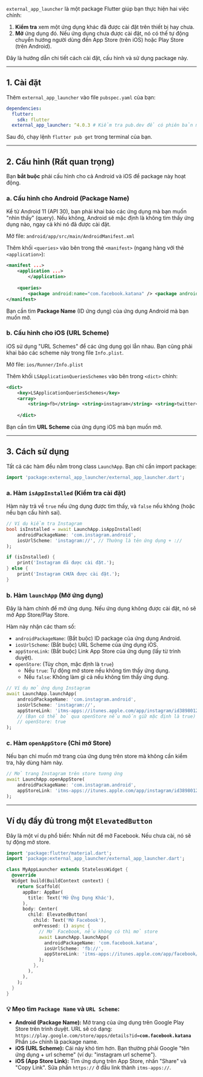 `external_app_launcher` là một package Flutter giúp bạn thực hiện hai việc chính:

1.  **Kiểm tra** xem một ứng dụng khác đã được cài đặt trên thiết bị hay chưa.
2.  **Mở** ứng dụng đó. Nếu ứng dụng chưa được cài đặt, nó có thể tự động chuyển hướng người dùng đến App Store (trên iOS) hoặc Play Store (trên Android).

Đây là hướng dẫn chi tiết cách cài đặt, cấu hình và sử dụng package này.

-----

## 1\. Cài đặt

Thêm `external_app_launcher` vào file `pubspec.yaml` của bạn:

```yaml
dependencies:
  flutter:
    sdk: flutter
  external_app_launcher: ^4.0.3 # Kiểm tra pub.dev để có phiên bản mới nhất
```

Sau đó, chạy lệnh `flutter pub get` trong terminal của bạn.

-----

## 2\. Cấu hình (Rất quan trọng)

Bạn **bắt buộc** phải cấu hình cho cả Android và iOS để package này hoạt động.

### a. Cấu hình cho Android (Package Name)

Kể từ Android 11 (API 30), bạn phải khai báo các ứng dụng mà bạn muốn "nhìn thấy" (query). Nếu không, Android sẽ mặc định là không tìm thấy ứng dụng nào, ngay cả khi nó đã được cài đặt.

Mở file: `android/app/src/main/AndroidManifest.xml`

Thêm khối `<queries>` vào bên trong thẻ `<manifest>` (ngang hàng với thẻ `<application>`):

```xml
<manifest ...>
    <application ...>
        </application>
    
    <queries>
        <package android:name="com.facebook.katana" /> <package android:name="com.instagram.android" /> <package android:name="com.twitter.android" /> </queries>
</manifest>
```

Bạn cần tìm **Package Name** (ID ứng dụng) của ứng dụng Android mà bạn muốn mở.

### b. Cấu hình cho iOS (URL Scheme)

iOS sử dụng "URL Schemes" để các ứng dụng gọi lẫn nhau. Bạn cũng phải khai báo các scheme này trong file `Info.plist`.

Mở file: `ios/Runner/Info.plist`

Thêm khối `LSApplicationQueriesSchemes` vào bên trong `<dict>` chính:

```xml
<dict>
    <key>LSApplicationQueriesSchemes</key>
    <array>
        <string>fb</string> <string>instagram</string> <string>twitter</string> </array>
    
    </dict>
```

Bạn cần tìm **URL Scheme** của ứng dụng iOS mà bạn muốn mở.

-----

## 3\. Cách sử dụng

Tất cả các hàm đều nằm trong class `LaunchApp`. Bạn chỉ cần import package:

```dart
import 'package:external_app_launcher/external_app_launcher.dart';
```

### a. Hàm `isAppInstalled` (Kiểm tra cài đặt)

Hàm này trả về `true` nếu ứng dụng được tìm thấy, và `false` nếu không (hoặc nếu bạn cấu hình sai).

```dart
// Ví dụ kiểm tra Instagram
bool isInstalled = await LaunchApp.isAppInstalled(
    androidPackageName: 'com.instagram.android',
    iosUrlScheme: 'instagram://', // Thường là tên ứng dụng + ://
);

if (isInstalled) {
    print('Instagram đã được cài đặt.');
} else {
    print('Instagram CHƯA được cài đặt.');
}
```

### b. Hàm `launchApp` (Mở ứng dụng)

Đây là hàm chính để mở ứng dụng. Nếu ứng dụng không được cài đặt, nó sẽ mở App Store/Play Store.

Hàm này nhận các tham số:

  * `androidPackageName`: (Bắt buộc) ID package của ứng dụng Android.
  * `iosUrlScheme`: (Bắt buộc) URL Scheme của ứng dụng iOS.
  * `appStoreLink`: (Bắt buộc) Link App Store của ứng dụng (lấy từ trình duyệt).
  * `openStore`: (Tùy chọn, mặc định là `true`)
      * Nếu `true`: Tự động mở store nếu không tìm thấy ứng dụng.
      * Nếu `false`: Không làm gì cả nếu không tìm thấy ứng dụng.

<!-- end list -->

```dart
// Ví dụ mở ứng dụng Instagram
await LaunchApp.launchApp(
    androidPackageName: 'com.instagram.android',
    iosUrlScheme: 'instagram://',
    appStoreLink: 'itms-apps://itunes.apple.com/app/instagram/id389801252',
    // (Bạn có thể bỏ qua openStore nếu muốn giữ mặc định là true)
    // openStore: true 
);
```

### c. Hàm `openAppStore` (Chỉ mở Store)

Nếu bạn chỉ muốn mở trang của ứng dụng trên store mà không cần kiểm tra, hãy dùng hàm này.

```dart
// Mở trang Instagram trên store tương ứng
await LaunchApp.openAppStore(
    androidPackageName: 'com.instagram.android',
    appStoreLink: 'itms-apps://itunes.apple.com/app/instagram/id389801252',
);
```

-----

## Ví dụ đầy đủ trong một `ElevatedButton`

Đây là một ví dụ phổ biến: Nhấn nút để mở Facebook. Nếu chưa cài, nó sẽ tự động mở store.

```dart
import 'package:flutter/material.dart';
import 'package:external_app_launcher/external_app_launcher.dart';

class MyAppLauncher extends StatelessWidget {
  @override
  Widget build(BuildContext context) {
    return Scaffold(
      appBar: AppBar(
        title: Text('Mở Ứng Dụng Khác'),
      ),
      body: Center(
        child: ElevatedButton(
          child: Text('Mở Facebook'),
          onPressed: () async {
            // Mở Facebook, nếu không có thì mở store
            await LaunchApp.launchApp(
              androidPackageName: 'com.facebook.katana',
              iosUrlScheme: 'fb://',
              appStoreLink: 'itms-apps://itunes.apple.com/app/facebook/id284882215',
            );
          },
        ),
      ),
    );
  }
}
```

### 💡 Mẹo tìm `Package Name` và `URL Scheme`:

  * **Android (Package Name):** Mở trang của ứng dụng trên Google Play Store trên trình duyệt. URL sẽ có dạng:
    `https://play.google.com/store/apps/details?id=`**`com.facebook.katana`**
    Phần `id=` chính là package name.
  * **iOS (URL Scheme):** Cái này khó tìm hơn. Bạn thường phải Google "tên ứng dụng + url scheme" (ví dụ: "instagram url scheme").
  * **iOS (App Store Link):** Tìm ứng dụng trên App Store, nhấn "Share" và "Copy Link". Sửa phần `https://` ở đầu link thành `itms-apps://`.
